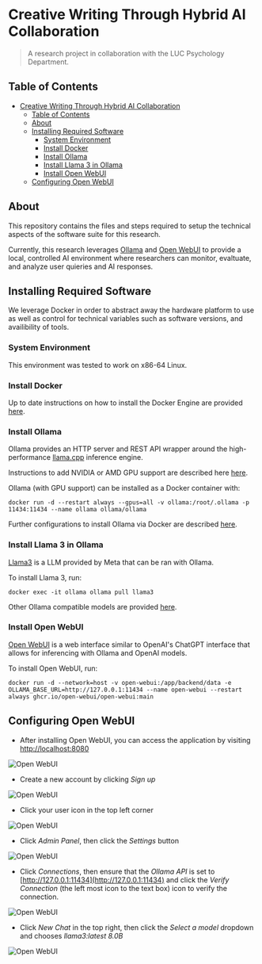 # Creative Writing Through Hybrid AI Collaboration

> A research project in collaboration with the LUC Psychology Department.

## Table of Contents

- [Creative Writing Through Hybrid AI Collaboration](#creative-writing-through-hybrid-ai-collaboration)
  - [Table of Contents](#table-of-contents)
  - [About](#about)
  - [Installing Required Software](#installing-required-software)
    - [System Environment](#system-environment)
    - [Install Docker](#install-docker)
    - [Install Ollama](#install-ollama)
    - [Install Llama 3 in Ollama](#install-llama-3-in-ollama)
    - [Install Open WebUI](#install-open-webui)
  - [Configuring Open WebUI](#configuring-open-webui)

## About

This repository contains the files and steps required to setup the technical
aspects of the software suite for this research.

Currently, this research leverages [Ollama](https://github.com/ollama/ollama)
and [Open WebUI](https://github.com/open-webui/open-webui) to provide a local,
controlled AI environment where researchers can monitor, evaltuate, and analyze
user quieries and AI responses.

## Installing Required Software

We leverage Docker in order to abstract away the hardware platform to use as
well as control for technical variables such as software versions, and
availibility of tools.

### System Environment

This environment was tested to work on x86-64 Linux.

### Install Docker

Up to date instructions on how to install the Docker Engine are provided
[here](https://docs.docker.com/engine/install/).

### Install Ollama

Ollama provides an HTTP server and REST API wrapper around the high-performance
[llama.cpp](https://github.com/ggerganov/llama.cpp) inference engine.

Instructions to add NVIDIA or AMD GPU support are described here
[here](https://hub.docker.com/r/ollama/ollama).

Ollama (with GPU support) can be installed as a Docker container with:

```shell
docker run -d --restart always --gpus=all -v ollama:/root/.ollama -p 11434:11434 --name ollama ollama/ollama
```

Further configurations to install Ollama via Docker are described
[here](https://hub.docker.com/r/ollama/ollama).

### Install Llama 3 in Ollama

[Llama3](https://llama.meta.com/llama3/) is a LLM provided by Meta that can be
ran with Ollama.

To install Llama 3, run:

```shell
docker exec -it ollama ollama pull llama3
```

Other Ollama compatible models are provided [here](https://ollama.com/library).

### Install Open WebUI

[Open WebUI](https://github.com/open-webui/open-webui) is a web interface
similar to OpenAI's ChatGPT interface that allows for inferencing with Ollama
and OpenAI models.

To install Open WebUI, run:

```shell
docker run -d --network=host -v open-webui:/app/backend/data -e OLLAMA_BASE_URL=http://127.0.0.1:11434 --name open-webui --restart always ghcr.io/open-webui/open-webui:main
```

## Configuring Open WebUI

- After installing Open WebUI, you can access the application by visiting
  [http://localhost:8080](http://localhost:8080)

![Open WebUI](img/openWebUI_0.png)

- Create a new account by clicking *Sign up*

![Open WebUI](img/openWebUI_1.png)

- Click your user icon in the top left corner

![Open WebUI](img/openWebUI_2.png)

- Click *Admin Panel*, then click the *Settings* button

![Open WebUI](img/openWebUI_3.png)

- Click *Connections*, then ensure that the *Ollama API* is set to
  [http://127.0.0.1:11434](http://127.0.0.1:11434) and click the *Verify
  Connection* (the left most icon to the text box) icon to verify the
  connection.

![Open WebUI](img/openWebUI_4.png)

- Click *New Chat* in the top right, then click the *Select a model* dropdown
  and chooses *llama3:latest 8.0B*

![Open WebUI](img/openWebUI_5.png)
